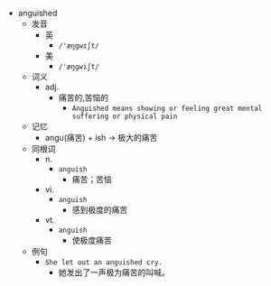 - anguished
  - 发音
    - 英
      - `/'æŋgwɪʃt/`
    - 美
      - `/'æŋɡwiʃt/`
  - 词义
    - adj.
      - 痛苦的,苦恼的
        - `Anguished means showing or feeling great mental suffering or physical pain`
  - 记忆
    - angu(痛苦) + ish → 极大的痛苦
  - 同根词
    - n.
      - `anguish`
        - 痛苦；苦恼
    - vi.
      - `anguish`
        - 感到极度的痛苦
    - vt.
      - `anguish`
        - 使极度痛苦
  - 例句
    - `She let out an anguished cry.`
      - 她发出了一声极为痛苦的叫喊。

